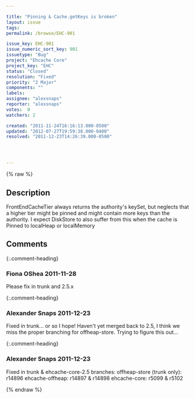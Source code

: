 ```yaml
---

title: "Pinning & Cache.getKeys is broken"
layout: issue
tags: 
permalink: /browse/EHC-901

issue_key: EHC-901
issue_numeric_sort_key: 901
issuetype: "Bug"
project: "Ehcache Core"
project_key: "EHC"
status: "Closed"
resolution: "Fixed"
priority: "2 Major"
components: ""
labels: 
assignee: "alexsnaps"
reporter: "alexsnaps"
votes:  0
watchers: 2

created: "2011-11-24T16:16:13.000-0500"
updated: "2012-07-27T19:59:38.000-0400"
resolved: "2011-12-23T14:26:39.000-0500"




---
```


{% raw %}

## Description

<div markdown="1" class="description">

FrontEndCacheTier always returns the authority's keySet, but neglects that a higher tier might be pinned and might contain more keys than the authority.
I expect DiskStore to also suffer from this when the cache is Pinned to localHeap or localMemory 

</div>

## Comments


{:.comment-heading}
### **Fiona OShea** <span class="date">2011-11-28</span>

<div markdown="1" class="comment">

Please fix in trunk and 2.5.x 

</div>


{:.comment-heading}
### **Alexander Snaps** <span class="date">2011-12-23</span>

<div markdown="1" class="comment">

Fixed in trunk... or so I hope! 
Haven't yet merged back to 2.5, I think we miss the proper branching for offheap-store. Trying to figure this out...

</div>


{:.comment-heading}
### **Alexander Snaps** <span class="date">2011-12-23</span>

<div markdown="1" class="comment">

Fixed in trunk & ehcache-core-2.5 branches:
offheap-store (trunk only): r14896
ehcache-offheap: r14897 & r14898
ehcache-core: r5099 & r5102

</div>



{% endraw %}

